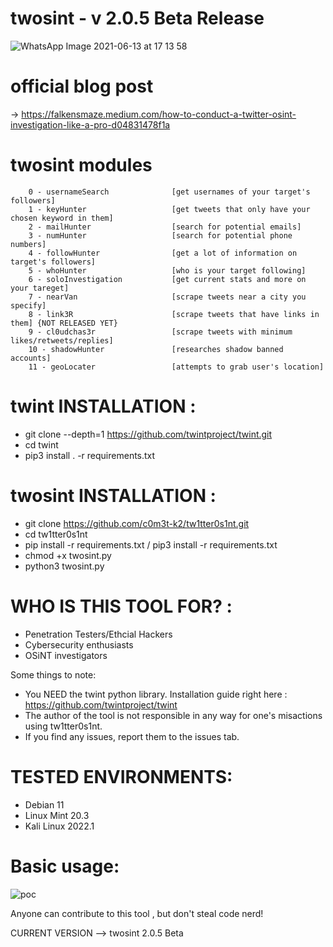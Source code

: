# twosint - v 2.0.5 Beta Release

![WhatsApp Image 2021-06-13 at 17 13 58](https://user-images.githubusercontent.com/83426553/121810787-d1007580-cc6a-11eb-9319-330e9a5e2068.jpeg)

# official blog post

-> https://falkensmaze.medium.com/how-to-conduct-a-twitter-osint-investigation-like-a-pro-d04831478f1a

# twosint modules

        0 - usernameSearch              [get usernames of your target's followers]
        1 - keyHunter                   [get tweets that only have your chosen keyword in them]
        2 - mailHunter                  [search for potential emails]
        3 - numHunter                   [search for potential phone numbers]
        4 - followHunter                [get a lot of information on target's followers]
        5 - whoHunter                   [who is your target following]
        6 - soloInvestigation           [get current stats and more on your tareget]
        7 - nearVan                     [scrape tweets near a city you specify]
        8 - link3R                      [scrape tweets that have links in them] {NOT RELEASED YET}
        9 - cl0udchas3r                 [scrape tweets with minimum likes/retweets/replies]
        10 - shadowHunter               [researches shadow banned accounts]
        11 - geoLocater                 [attempts to grab user's location]

# twint INSTALLATION :

  - git clone --depth=1 https://github.com/twintproject/twint.git
  - cd twint
  - pip3 install . -r requirements.txt

# twosint INSTALLATION :
  - git clone https://github.com/c0m3t-k2/tw1tter0s1nt.git
  - cd tw1tter0s1nt
  - pip install -r requirements.txt / pip3 install -r requirements.txt
  - chmod +x twosint.py
  - python3 twosint.py

# WHO IS THIS TOOL FOR? : 
 - Penetration Testers/Ethcial Hackers
 - Cybersecurity enthusiasts
 - OSiNT investigators

 Some things to note:
 - You NEED the twint python library. Installation guide right here : https://github.com/twintproject/twint
 - The author of the tool is not responsible in any way for one's misactions using tw1tter0s1nt.
 - If you find any issues, report them to the issues tab.

# TESTED ENVIRONMENTS:
 - Debian 11
 - Linux Mint 20.3
 - Kali Linux 2022.1


# Basic usage:

![poc](https://user-images.githubusercontent.com/83426553/155023504-5345f558-40ec-4e2c-96d9-b5a18a177394.png)


Anyone can contribute to this tool , but don't steal code nerd!

CURRENT VERSION --> twosint 2.0.5 Beta


